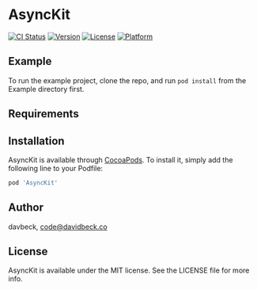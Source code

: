 # AsyncKit

[![CI Status](http://img.shields.io/travis/davbeck/AsyncKit.svg?style=flat)](https://travis-ci.org/davbeck/AsyncKit)
[![Version](https://img.shields.io/cocoapods/v/AsyncKit.svg?style=flat)](http://cocoapods.org/pods/AsyncKit)
[![License](https://img.shields.io/cocoapods/l/AsyncKit.svg?style=flat)](http://cocoapods.org/pods/AsyncKit)
[![Platform](https://img.shields.io/cocoapods/p/AsyncKit.svg?style=flat)](http://cocoapods.org/pods/AsyncKit)

## Example

To run the example project, clone the repo, and run `pod install` from the Example directory first.

## Requirements

## Installation

AsyncKit is available through [CocoaPods](http://cocoapods.org). To install
it, simply add the following line to your Podfile:

```ruby
pod 'AsyncKit'
```

## Author

davbeck, code@davidbeck.co

## License

AsyncKit is available under the MIT license. See the LICENSE file for more info.

